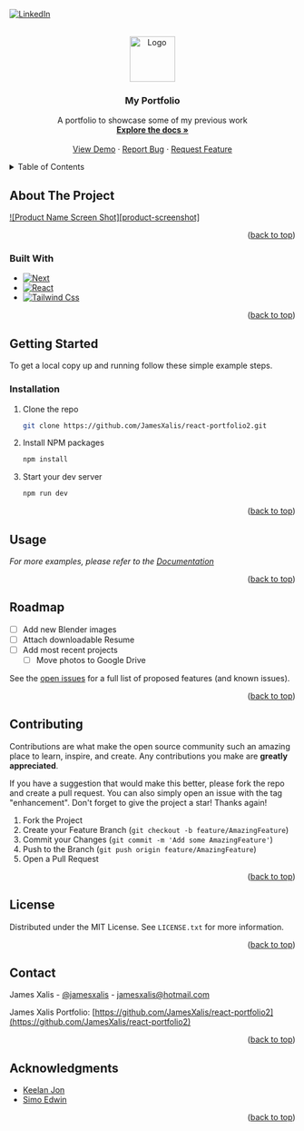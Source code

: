 [![LinkedIn][linkedin-shield]][linkedin-url]



<br />
<div align="center">
  <a href="https://my-portfolio-eagicctji-jamesxalis.vercel.app/">
    <img src="/public/portfolio.png" alt="Logo" width="80" height="80">
  </a>

<h3 align="center">My Portfolio</h3>

  <p align="center">
    A portfolio to showcase some of my previous work
    <br />
    <a href="https://my-portfolio-eagicctji-jamesxalis.vercel.app/"><strong>Explore the docs »</strong></a>
    <br />
    <br />
    <a href="https://github.com/JamesXalis/react-portfolio2">View Demo</a>
    ·
    <a href="https://github.com/JamesXalis/react-portfolio2/issues">Report Bug</a>
    ·
    <a href="https://github.com/JamesXalis/react-portfolio2/issues">Request Feature</a>
  </p>
</div>



<details>
  <summary>Table of Contents</summary>
  <ol>
    <li>
      <a href="#about-the-project">About The Project</a>
      <ul>
        <li><a href="#built-with">Built With</a></li>
      </ul>
    </li>
    <li>
      <a href="#getting-started">Getting Started</a>
      <ul>
        <li><a href="#prerequisites">Prerequisites</a></li>
        <li><a href="#installation">Installation</a></li>
      </ul>
    </li>
    <li><a href="#usage">Usage</a></li>
    <li><a href="#roadmap">Roadmap</a></li>
    <li><a href="#contributing">Contributing</a></li>
    <li><a href="#license">License</a></li>
    <li><a href="#contact">Contact</a></li>
    <li><a href="#acknowledgments">Acknowledgments</a></li>
  </ol>
</details>



## About The Project

[![Product Name Screen Shot][product-screenshot]](https://example.com)

<p align="right">(<a href="#readme-top">back to top</a>)</p>



### Built With

* [![Next][Next.js]][Next-url]
* [![React][React.js]][React-url]
* [![Tailwind Css][Tailwindcss]][Tailwindcss-url]


<p align="right">(<a href="#readme-top">back to top</a>)</p>



## Getting Started

To get a local copy up and running follow these simple example steps.


### Installation

1. Clone the repo
   ```sh
   git clone https://github.com/JamesXalis/react-portfolio2.git
   ```
2. Install NPM packages
   ```sh
   npm install
   ```
3. Start your dev server
   ```sh
   npm run dev
   ```

<p align="right">(<a href="#readme-top">back to top</a>)</p>



## Usage


_For more examples, please refer to the [Documentation](https://example.com)_

<p align="right">(<a href="#readme-top">back to top</a>)</p>



## Roadmap

- [ ] Add new Blender images
- [ ] Attach downloadable Resume
- [ ] Add most recent projects
    - [ ] Move photos to Google Drive

See the [open issues](https://github.com/JamesXalis/react-portfolio2/issues) for a full list of proposed features (and known issues).

<p align="right">(<a href="#readme-top">back to top</a>)</p>



## Contributing

Contributions are what make the open source community such an amazing place to learn, inspire, and create. Any contributions you make are **greatly appreciated**.

If you have a suggestion that would make this better, please fork the repo and create a pull request. You can also simply open an issue with the tag "enhancement".
Don't forget to give the project a star! Thanks again!

1. Fork the Project
2. Create your Feature Branch (`git checkout -b feature/AmazingFeature`)
3. Commit your Changes (`git commit -m 'Add some AmazingFeature'`)
4. Push to the Branch (`git push origin feature/AmazingFeature`)
5. Open a Pull Request

<p align="right">(<a href="#readme-top">back to top</a>)</p>



## License

Distributed under the MIT License. See `LICENSE.txt` for more information.

<p align="right">(<a href="#readme-top">back to top</a>)</p>



## Contact

James Xalis - [@jamesxalis](https://twitter.com/twitter_handle) - jamesxalis@hotmail.com

James Xalis Portfolio: [https://github.com/JamesXalis/react-portfolio2](https://github.com/JamesXalis/react-portfolio2)

<p align="right">(<a href="#readme-top">back to top</a>)</p>



## Acknowledgments

* [Keelan Jon](https://keelanjon.com/)
* [Simo Edwin](https://github.com/developedbyed/)

<p align="right">(<a href="#readme-top">back to top</a>)</p>



[issues-shield]: https://img.shields.io/github/issues/JamesXalis-github_username/react-portfolio2-repo_name.svg?style=for-the-badge
[issues-url]: https://github.com/JamesXalis/react-portfolio2/issues
[linkedin-shield]: https://img.shields.io/badge/-LinkedIn-black.svg?style=for-the-badge&logo=linkedin&colorB=555
[linkedin-url]: https://linkedin.com/in/jamesxalis
[Next.js]: https://img.shields.io/badge/next.js-000000?style=for-the-badge&logo=nextdotjs&logoColor=white
[Next-url]: https://nextjs.org/
[React.js]: https://img.shields.io/badge/React-20232A?style=for-the-badge&logo=react&logoColor=61DAFB
[React-url]: https://reactjs.org/
[Tailwindcss]: https://img.shields.io/badge/Tailwind_CSS-38B2AC?style=for-the-badge&logo=tailwind-css&logoColor=white
[Tailwindcss-url]: https://tailwindcss.com 
